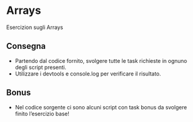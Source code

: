 Arrays
===
Esercizion sugli Arrays
## Consegna
- Partendo dal codice fornito, svolgere tutte le task richieste in ognuno degli script presenti.
- Utilizzare i devtools e console.log per verificare il risultato.
## Bonus
- Nel codice sorgente ci sono alcuni script con task bonus da svolgere finito l’esercizio base!
